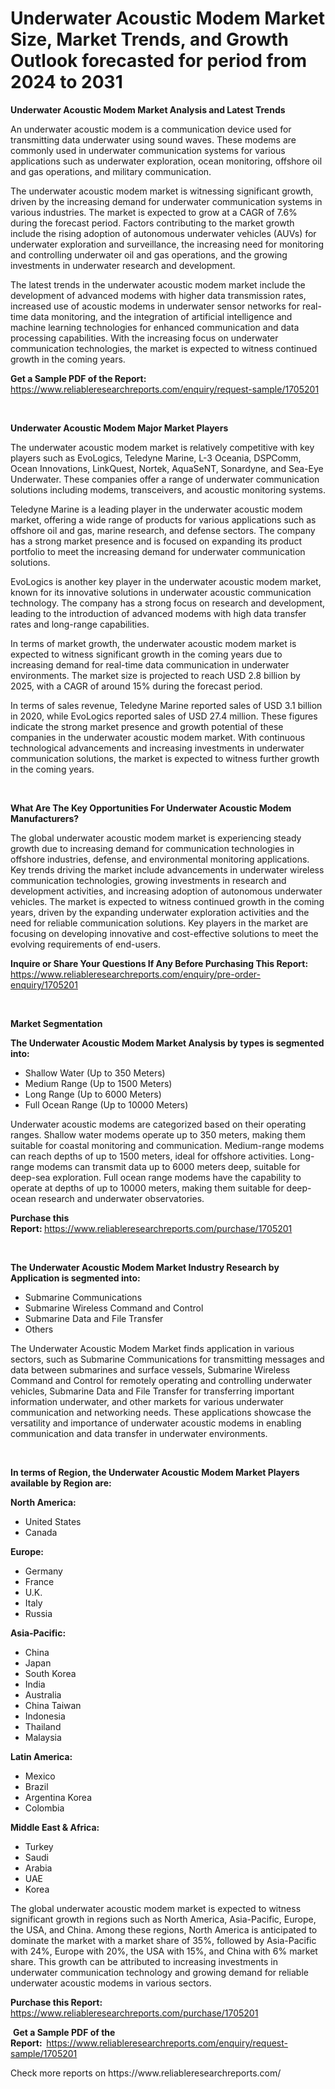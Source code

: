 <p><h1>Underwater Acoustic Modem Market Size, Market Trends, and Growth Outlook forecasted for period from 2024 to 2031</h1></p><p><strong>Underwater Acoustic Modem Market Analysis and Latest Trends</strong></p>
<p><p>An underwater acoustic modem is a communication device used for transmitting data underwater using sound waves. These modems are commonly used in underwater communication systems for various applications such as underwater exploration, ocean monitoring, offshore oil and gas operations, and military communication.</p><p>The underwater acoustic modem market is witnessing significant growth, driven by the increasing demand for underwater communication systems in various industries. The market is expected to grow at a CAGR of 7.6% during the forecast period. Factors contributing to the market growth include the rising adoption of autonomous underwater vehicles (AUVs) for underwater exploration and surveillance, the increasing need for monitoring and controlling underwater oil and gas operations, and the growing investments in underwater research and development.</p><p>The latest trends in the underwater acoustic modem market include the development of advanced modems with higher data transmission rates, increased use of acoustic modems in underwater sensor networks for real-time data monitoring, and the integration of artificial intelligence and machine learning technologies for enhanced communication and data processing capabilities. With the increasing focus on underwater communication technologies, the market is expected to witness continued growth in the coming years.</p></p>
<p><strong>Get a Sample PDF of the Report:&nbsp;</strong> <a href="https://www.reliableresearchreports.com/enquiry/request-sample/1705201">https://www.reliableresearchreports.com/enquiry/request-sample/1705201</a></p>
<p>&nbsp;</p>
<p><strong>Underwater Acoustic Modem Major Market Players</strong></p>
<p><p>The underwater acoustic modem market is relatively competitive with key players such as EvoLogics, Teledyne Marine, L-3 Oceania, DSPComm, Ocean Innovations, LinkQuest, Nortek, AquaSeNT, Sonardyne, and Sea-Eye Underwater. These companies offer a range of underwater communication solutions including modems, transceivers, and acoustic monitoring systems.</p><p>Teledyne Marine is a leading player in the underwater acoustic modem market, offering a wide range of products for various applications such as offshore oil and gas, marine research, and defense sectors. The company has a strong market presence and is focused on expanding its product portfolio to meet the increasing demand for underwater communication solutions.</p><p>EvoLogics is another key player in the underwater acoustic modem market, known for its innovative solutions in underwater acoustic communication technology. The company has a strong focus on research and development, leading to the introduction of advanced modems with high data transfer rates and long-range capabilities.</p><p>In terms of market growth, the underwater acoustic modem market is expected to witness significant growth in the coming years due to increasing demand for real-time data communication in underwater environments. The market size is projected to reach USD 2.8 billion by 2025, with a CAGR of around 15% during the forecast period.</p><p>In terms of sales revenue, Teledyne Marine reported sales of USD 3.1 billion in 2020, while EvoLogics reported sales of USD 27.4 million. These figures indicate the strong market presence and growth potential of these companies in the underwater acoustic modem market. With continuous technological advancements and increasing investments in underwater communication solutions, the market is expected to witness further growth in the coming years.</p></p>
<p>&nbsp;</p>
<p><strong>What Are The Key Opportunities For Underwater Acoustic Modem Manufacturers?</strong></p>
<p><p>The global underwater acoustic modem market is experiencing steady growth due to increasing demand for communication technologies in offshore industries, defense, and environmental monitoring applications. Key trends driving the market include advancements in underwater wireless communication technologies, growing investments in research and development activities, and increasing adoption of autonomous underwater vehicles. The market is expected to witness continued growth in the coming years, driven by the expanding underwater exploration activities and the need for reliable communication solutions. Key players in the market are focusing on developing innovative and cost-effective solutions to meet the evolving requirements of end-users.</p></p>
<p><strong>Inquire or Share Your Questions If Any Before Purchasing This Report:</strong> <a href="https://www.reliableresearchreports.com/enquiry/pre-order-enquiry/1705201">https://www.reliableresearchreports.com/enquiry/pre-order-enquiry/1705201</a></p>
<p>&nbsp;</p>
<p><strong>Market Segmentation</strong></p>
<p><strong>The Underwater Acoustic Modem Market Analysis by types is segmented into:</strong></p>
<p><ul><li>Shallow Water (Up to 350 Meters)</li><li>Medium Range (Up to 1500 Meters)</li><li>Long Range (Up to 6000 Meters)</li><li>Full Ocean Range (Up to 10000 Meters)</li></ul></p>
<p><p>Underwater acoustic modems are categorized based on their operating ranges. Shallow water modems operate up to 350 meters, making them suitable for coastal monitoring and communication. Medium-range modems can reach depths of up to 1500 meters, ideal for offshore activities. Long-range modems can transmit data up to 6000 meters deep, suitable for deep-sea exploration. Full ocean range modems have the capability to operate at depths of up to 10000 meters, making them suitable for deep-ocean research and underwater observatories.</p></p>
<p><strong>Purchase this Report:&nbsp;</strong><a href="https://www.reliableresearchreports.com/purchase/1705201">https://www.reliableresearchreports.com/purchase/1705201</a></p>
<p>&nbsp;</p>
<p><strong>The Underwater Acoustic Modem Market Industry Research by Application is segmented into:</strong></p>
<p><ul><li>Submarine Communications</li><li>Submarine Wireless Command and Control</li><li>Submarine Data and File Transfer</li><li>Others</li></ul></p>
<p><p>The Underwater Acoustic Modem Market finds application in various sectors, such as Submarine Communications for transmitting messages and data between submarines and surface vessels, Submarine Wireless Command and Control for remotely operating and controlling underwater vehicles, Submarine Data and File Transfer for transferring important information underwater, and other markets for various underwater communication and networking needs. These applications showcase the versatility and importance of underwater acoustic modems in enabling communication and data transfer in underwater environments.</p></p>
<p>&nbsp;</p>
<p><strong>In terms of Region, the Underwater Acoustic Modem Market Players available by Region are:</strong></p>
<p>
    <p> <strong> North America: </strong>
        <ul>
            <li>United States</li>
            <li>Canada</li>
        </ul>
        </p> 
    <p> <strong> Europe: </strong>
        <ul>
            <li>Germany</li>
            <li>France</li>
            <li>U.K.</li>
            <li>Italy</li>
            <li>Russia</li>
        </ul>
        </p> 
    <p> <strong> Asia-Pacific: </strong>
        <ul>
            <li>China</li>
            <li>Japan</li>
            <li>South Korea</li>
            <li>India</li>
            <li>Australia</li>
            <li>China Taiwan</li>
            <li>Indonesia</li>
            <li>Thailand</li>
            <li>Malaysia</li>
        </ul>
        </p> 
    <p> <strong> Latin America: </strong>
        <ul>
            <li>Mexico</li>
            <li>Brazil</li>
            <li>Argentina Korea</li>
            <li>Colombia</li>
        </ul>
        </p> 
    <p> <strong> Middle East & Africa: </strong>
        <ul>
            <li>Turkey</li>
            <li>Saudi</li>
            <li>Arabia</li>
            <li>UAE</li>
            <li>Korea</li>
        </ul>
    </p>
    </p>
<p><p>The global underwater acoustic modem market is expected to witness significant growth in regions such as North America, Asia-Pacific, Europe, the USA, and China. Among these regions, North America is anticipated to dominate the market with a market share of 35%, followed by Asia-Pacific with 24%, Europe with 20%, the USA with 15%, and China with 6% market share. This growth can be attributed to increasing investments in underwater communication technology and growing demand for reliable underwater acoustic modems in various sectors.</p></p>
<p><strong>Purchase this Report: </strong><a href="https://www.reliableresearchreports.com/purchase/1705201">https://www.reliableresearchreports.com/purchase/1705201</a></p>
<p>&nbsp;<strong>Get a Sample PDF of the Report:&nbsp;&nbsp;</strong><a href="https://www.reliableresearchreports.com/enquiry/request-sample/1705201">https://www.reliableresearchreports.com/enquiry/request-sample/1705201</a></p>
<p><strong></strong></p>
<p>Check more reports on https://www.reliableresearchreports.com/</p>
